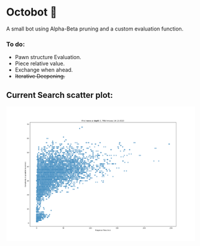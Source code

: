 # Octobot 🐙

A small bot using Alpha-Beta pruning and a custom evaluation function.

### To do:
- Pawn structure Evaluation.
- Piece relative value.
- Exchange when ahead.
- ~~Iterative Deepening.~~

## Current Search scatter plot:
![image info](Chess-Challenge/src/My%20Bot/scatterResponse.png)